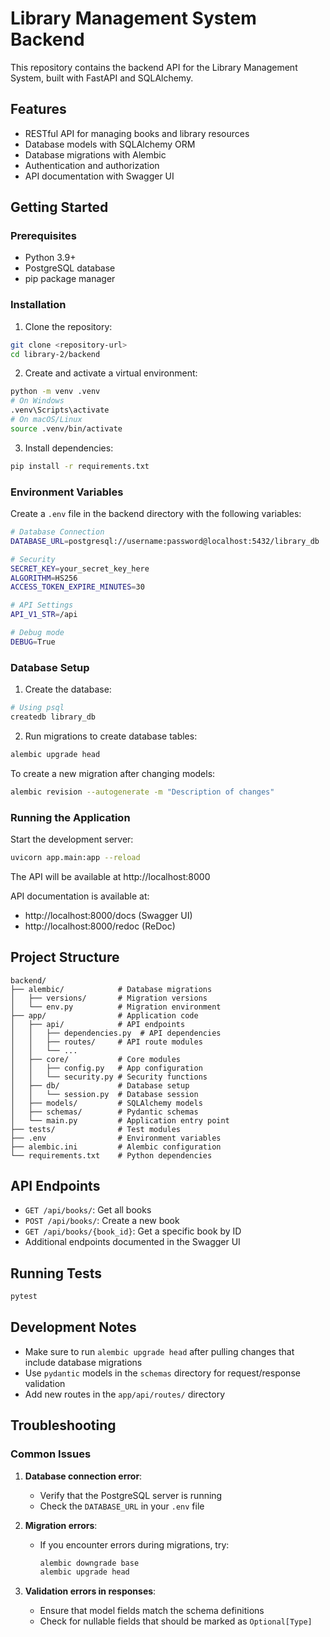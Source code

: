# Library Management System Backend

This repository contains the backend API for the Library Management System, built with FastAPI and SQLAlchemy.

## Features

- RESTful API for managing books and library resources
- Database models with SQLAlchemy ORM
- Database migrations with Alembic
- Authentication and authorization
- API documentation with Swagger UI

## Getting Started

### Prerequisites

- Python 3.9+
- PostgreSQL database
- pip package manager

### Installation

1. Clone the repository:

```bash
git clone <repository-url>
cd library-2/backend
```

2. Create and activate a virtual environment:

```bash
python -m venv .venv
# On Windows
.venv\Scripts\activate
# On macOS/Linux
source .venv/bin/activate
```

3. Install dependencies:

```bash
pip install -r requirements.txt
```

### Environment Variables

Create a `.env` file in the backend directory with the following variables:

```sh
# Database Connection
DATABASE_URL=postgresql://username:password@localhost:5432/library_db

# Security
SECRET_KEY=your_secret_key_here
ALGORITHM=HS256
ACCESS_TOKEN_EXPIRE_MINUTES=30

# API Settings
API_V1_STR=/api

# Debug mode
DEBUG=True
```

### Database Setup

1. Create the database:

```bash
# Using psql
createdb library_db
```

2. Run migrations to create database tables:

```bash
alembic upgrade head
```

To create a new migration after changing models:

```bash
alembic revision --autogenerate -m "Description of changes"
```

### Running the Application

Start the development server:

```bash
uvicorn app.main:app --reload
```

The API will be available at http://localhost:8000

API documentation is available at:

- http://localhost:8000/docs (Swagger UI)
- http://localhost:8000/redoc (ReDoc)

## Project Structure

```
backend/
├── alembic/            # Database migrations
│   ├── versions/       # Migration versions
│   └── env.py          # Migration environment
├── app/                # Application code
│   ├── api/            # API endpoints
│   │   ├── dependencies.py  # API dependencies
│   │   ├── routes/     # API route modules
│   │   └── ...
│   ├── core/           # Core modules
│   │   ├── config.py   # App configuration
│   │   └── security.py # Security functions
│   ├── db/             # Database setup
│   │   └── session.py  # Database session
│   ├── models/         # SQLAlchemy models
│   ├── schemas/        # Pydantic schemas
│   └── main.py         # Application entry point
├── tests/              # Test modules
├── .env                # Environment variables
├── alembic.ini         # Alembic configuration
└── requirements.txt    # Python dependencies
```

## API Endpoints

- `GET /api/books/`: Get all books
- `POST /api/books/`: Create a new book
- `GET /api/books/{book_id}`: Get a specific book by ID
- Additional endpoints documented in the Swagger UI

## Running Tests

```bash
pytest
```

## Development Notes

- Make sure to run `alembic upgrade head` after pulling changes that include database migrations
- Use `pydantic` models in the `schemas` directory for request/response validation
- Add new routes in the `app/api/routes/` directory

## Troubleshooting

### Common Issues

1. **Database connection error**:

   - Verify that the PostgreSQL server is running
   - Check the `DATABASE_URL` in your `.env` file

2. **Migration errors**:

   - If you encounter errors during migrations, try:
     ```bash
     alembic downgrade base
     alembic upgrade head
     ```

3. **Validation errors in responses**:
   - Ensure that model fields match the schema definitions
   - Check for nullable fields that should be marked as `Optional[Type]`
